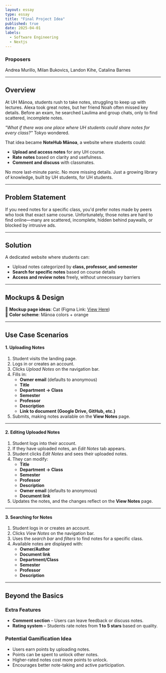 ```yaml
---
layout: essay
type: essay
title: "Final Project Idea"
published: true
date: 2025-04-01
labels:
  - Software Engineering
  - Nextjs
---
```


### **Proposers**  
Andrea Murillo, Milan Bukovics, Landon Kihe, Catalina Barnes   

---

## **Overview**  
At UH Mānoa, students rush to take notes, struggling to keep up with lectures. Alexa took great notes, but her friend Noah often missed key details. Before an exam, he searched Laulima and group chats, only to find scattered, incomplete notes.  

*"What if there was one place where UH students could share notes for every class?"*  Tokyo wondered.  

That idea became **NoteHub Mānoa**, a website where students could:  
- **Upload and access notes** for any UH course.  
- **Rate notes** based on clarity and usefulness.  
- **Comment and discuss** with classmates.  

No more last-minute panic. No more missing details. Just a growing library of knowledge, built by UH students, for UH students.  

---

## **Problem Statement**  
If you need notes for a specific class, you'd prefer notes made by peers who took that exact same course. Unfortunately, those notes are hard to find online—many are scattered, incomplete, hidden behind paywalls, or blocked by intrusive ads.  

---

## **Solution**  
A dedicated website where students can:  
-  Upload notes categorized by **class, professor, and semester**  
-  **Search for specific notes** based on course details  
-  **Access and review notes** freely, without unnecessary barriers  

---

## **Mockups & Design**  
🔹 **Mockup page ideas**: Cat (Figma Link: [View Here](https://www.figma.com/design/gn3wSQTofguqx5eSH5CgOW/ICS-314-Final?node-id=0-1&t=IWbqS3XHm6WedC8J-1))  
🔹 **Color scheme**: Mānoa colors + orange  

---

## **Use Case Scenarios**  

#### **1. Uploading Notes**  
1. Student visits the landing page.  
2. Logs in or creates an account.  
3. Clicks *Upload Notes* on the navigation bar.  
4. Fills in:  
   - **Owner email** (defaults to anonymous)  
   - **Title**  
   - **Department → Class**  
   - **Semester**  
   - **Professor**  
   - **Description**  
   - **Link to document (Google Drive, GitHub, etc.)**  
5. Submits, making notes available on the **View Notes** page.  

---

#### **2. Editing Uploaded Notes**  
1. Student logs into their account.  
2. If they have uploaded notes, an *Edit Notes* tab appears.  
3. Student clicks *Edit Notes* and sees their uploaded notes.  
4. They can modify:  
   - **Title**  
   - **Department → Class**  
   - **Semester**  
   - **Professor**  
   - **Description**  
   - **Owner email** (defaults to anonymous)  
   - **Document link**  
5. Updates the notes, and the changes reflect on the **View Notes** page.  

---

#### **3. Searching for Notes**  
1. Student logs in or creates an account.  
2. Clicks *View Notes* on the navigation bar.  
3. Uses the *search bar* and *filters* to find notes for a specific class.  
4. Available notes are displayed with:  
   - **Owner/Author**  
   - **Document link**  
   - **Department/Class**  
   - **Semester**  
   - **Professor**  
   - **Description**  

---

## **Beyond the Basics**  

### **Extra Features**  
-  **Comment section** – Users can leave feedback or discuss notes.  
-  **Rating system** – Students rate notes from **1 to 5 stars** based on quality.  

### **Potential Gamification Idea**  
- Users earn points by uploading notes.  
- Points can be spent to unlock other notes.  
- Higher-rated notes cost more points to unlock.  
- Encourages better note-taking and active participation.  